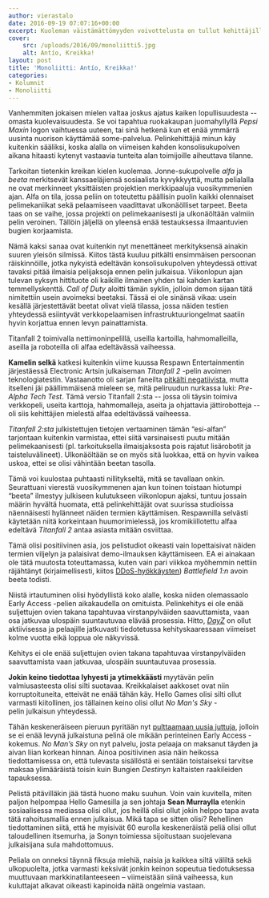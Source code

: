 ```yaml
---
author: vierastalo
date: 2016-09-19 07:07:16+00:00
excerpt: Kuoleman väistämättömyyden voivottelusta on tullut kehittäjille hankalaa alfa- ja beeta-vaiheiden ollessa merkityksettömiä markkinointitermejä.
cover:
    src: /uploads/2016/09/monoliitti5.jpg
    alt: Antío, Kreikka!
layout: post
title: 'Monoliitti: Antío, Kreikka!'
categories:
- Kolumnit
- Monoliitti
---
```


Vanhemmiten jokaisen mielen valtaa joskus ajatus kaiken lopullisuudesta -- omasta kuolevaisuudesta. Se voi tapahtua ruokakaupan juomahyllyllä _Pepsi Maxin_ logon vaihtuessa uuteen, tai sinä hetkenä kun et enää ymmärrä uusinta nuorison käyttämää some-palvelua. Pelinkehittäjiä minun käy kuitenkin sääliksi, koska alalla on viimeisen kahden konsolisukupolven aikana hitaasti kytenyt vastaavia tunteita alan toimijoille aiheuttava tilanne.

Tarkoitan tietenkin kreikan kielen kuolemaa. Jonne-sukupolvelle _alfa_ ja _beeta_ merkitsevät kanssaeläjiensä sosiaalista kyvykkyyttä, mutta pelialalla ne ovat merkinneet yksittäisten projektien merkkipaaluja vuosikymmenien ajan. Alfa on tila, jossa peliin on toteutettu päällisin puolin kaikki olennaiset pelimekaniikat sekä pelaamiseen vaadittavat ulkonäölliset tarpeet. Beeta taas on se vaihe, jossa projekti on pelimekaanisesti ja ulkonäöltään valmiin pelin veroinen. Tällöin jäljellä on yleensä enää testauksessa ilmaantuvien bugien korjaamista.

Nämä kaksi sanaa ovat kuitenkin nyt menettäneet merkityksensä ainakin suuren yleisön silmissä. Kiitos tästä kuuluu pitkälti ensimmäisen persoonan räiskinnöille, jotka nykyistä edeltävän konsolisukupolven yhteydessä ottivat tavaksi pitää ilmaisia pelijaksoja ennen pelin julkaisua. Viikonlopun ajan tulevan syksyn hittituote oli kaikille ilmainen yhden tai kahden kartan temmellyskenttä. _Call of Duty_ aloitti tämän syklin, jolloin demon sijaan tätä nimitettiin usein avoimeksi beetaksi. Tässä ei ole sinänsä vikaa: usein kesällä järjestettävät beetat olivat vielä tilassa, jossa näiden testien yhteydessä esiintyvät verkkopelaamisen infrastruktuuriongelmat saatiin hyvin korjattua ennen levyn painattamista.

<div class="pullquote">Titanfall 2 toimivalla nettimoninpelillä, useilla kartoilla, hahmomalleilla, aseilla ja roboteilla oli alfaa edeltävässä vaiheessa.</div>

**Kamelin selkä** katkesi kuitenkin viime kuussa Respawn Entertainmentin järjestäessä Electronic Artsin julkaiseman _Titanfall 2_ -pelin avoimen teknologiatestin. Vastaanotto oli sarjan faneilta [pitkälti negatiivista](http://www.unilad.co.uk/gaming/titanfall-2-to-receive-big-changes-following-negative-fan-reception/), mutta itselleni jäi päällimmäisenä mieleen se, mitä peliruudun nurkassa luki: _Pre-Alpha Tech Test_. Tämä versio Titanfall 2:sta -- jossa oli täysin toimiva verkkopeli, useita karttoja, hahmomalleja, aseita ja ohjattavia jättirobotteja -- oli siis kehittäjien mielestä alfaa edeltävässä vaiheessa.

_Titanfall 2:sta_ julkistettujen tietojen vertaaminen tämän “esi-alfan” tarjontaan kuitenkin varmistaa, ettei siitä varsinaisesti puutu mitään pelimekaanisesti (pl. tarkoituksella ilmaisjaksosta pois rajatut lisärobotit ja taisteluvälineet). Ulkonäöltään se on myös sitä luokkaa, että on hyvin vaikea uskoa, ettei se olisi vähintään beetan tasolla.

Tämä voi kuulostaa puhtaasti nillitykseltä, mitä se tavallaan onkin. Seurattuani vierestä vuosikymmenen ajan kun toinen toistaan hiotumpi “beeta” ilmestyy julkiseen kulutukseen viikonlopun ajaksi, tuntuu jossain määrin hyvältä huomata, että pelinkehittäjät ovat suurissa studioissa näennäisesti hylänneet näiden termien käyttämisen. Respawnilla selvästi käytetään niitä korkeintaan huumorimielessä, jos kromikiillotettu alfaa edeltävä _Titanfall 2_ antaa asiasta mitään osviittaa.

Tämä olisi positiivinen asia, jos pelistudiot oikeasti vain lopettaisivat näiden termien viljelyn ja palaisivat demo-ilmauksen käyttämiseen. EA ei ainakaan ole tätä muutosta toteuttamassa, kuten vain pari viikkoa myöhemmin nettiin räjähtänyt (kirjaimellisesti, kiitos [DDoS-hyökkäysten](https://www.rockpapershotgun.com/2016/09/01/battlefield-1-beta-brought-down-by-ddos-attack/)) _Battlefield 1:n_ avoin beeta todisti.

Niistä irtautuminen olisi hyödyllistä koko alalle, koska niiden olemassaolo Early Access -pelien aikakaudella on omituista. Pelinkehitys ei ole enää suljettujen ovien takana tapahtuvaa virstanpylväiden saavuttamista, vaan osa jatkuvaa ulospäin suuntautuvaa elävää prosessia. Hitto, _[DayZ](http://store.steampowered.com/app/221100/)_ on ollut aktiivisessa ja pelaajille jatkuvasti tiedotetussa kehityskaaressaan viimeiset kolme vuotta eikä loppua ole näkyvissä.

<div class="pullquote">Kehitys ei ole enää suljettujen ovien takana tapahtuvaa virstanpylväiden saavuttamista vaan jatkuvaa, ulospäin suuntautuvaa prosessia.</div>

**Jokin keino tiedottaa lyhyesti ja ytimekkäästi** myytävän pelin valmiusasteesta olisi silti suotavaa. Kreikkalaiset aakkoset ovat niin korruptoituneita, etteivät ne enää tähän käy. Hello Games olisi silti ollut varmasti kiitollinen, jos tällainen keino olisi ollut _No Man's Sky_ -pelin julkaisun yhteydessä.

Tähän keskeneräiseen pieruun pyritään nyt [pulttaamaan uusia juttuja](http://www.no-mans-sky.com/2016/09/development-update/), jolloin se ei enää levynä julkaistuna pelinä ole mikään perinteinen Early Access -kokemus. _No Man’s Sky_ on nyt palvelu, josta pelaaja on maksanut täyden ja aivan liian korkean hinnan. Ainoa positiivinen asia näin heikossa tiedottamisessa on, että tulevasta sisällöstä ei sentään toistaiseksi tarvitse maksaa ylimääräistä toisin kuin Bungien _Destinyn_ kaltaisten raakileiden tapauksessa.

Pelistä pitävilläkin jää tästä huono maku suuhun. Voin vain kuvitella, miten paljon helpompaa Hello Gamesilla ja sen johtaja **Sean Murraylla** etenkin sosiaalisessa mediassa olisi ollut, jos heillä olisi ollut jokin helppo tapa avata tätä rahoitusmallia ennen julkaisua. Mikä tapa se sitten olisi? Rehellinen tiedottaminen siitä, että he myisivät 60 eurolla keskeneräistä peliä olisi ollut taloudellinen itsemurha, ja Sonyn toimiessa sijoitustaan suojelevana julkaisijana sula mahdottomuus.

Peliala on onneksi täynnä fiksuja miehiä, naisia ja kaikkea siltä väliltä sekä ulkopuolelta, jotka varmasti keksivät jonkin keinon sopeutua tiedotuksessa muuttuvaan markkinatilanteeseen – viimeistään siinä vaiheessa, kun kuluttajat alkavat oikeasti kapinoida näitä ongelmia vastaan.
